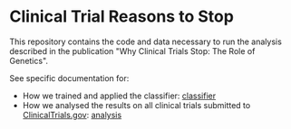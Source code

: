 # Clinical Trial Reasons to Stop

This repository contains the code and data necessary to run the analysis described in the publication "Why Clinical Trials Stop: The Role of Genetics".

See specific documentation for:
- How we trained and applied the classifier: [classifier](classifier/README.md)
- How we analysed the results on all clinical trials submitted to [ClinicalTrials.gov](https://clinicaltrials.gov): [analysis](analysis/README.md)
